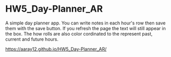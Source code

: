 # HW5_Day-Planner_AR
A simple day planner app.
You can write notes in each hour's row then save them with the save button. If you refresh the page the text will still appear in the box.
The how rolls are also color cordinated to the represent past, current and future hours. 

https://aaray12.github.io/HW5_Day-Planner_AR/

